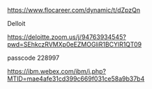 https://www.flocareer.com/dynamic/t/dZpzQn

Delloit

https://deloitte.zoom.us/j/94763934545?pwd=SEhkczRVMXp0eEZMOGliR1BCYlR1QT09

passcode 228997


https://ibm.webex.com/ibm/j.php?MTID=mae4afe31cd399c669f031ce58a9b37b4

